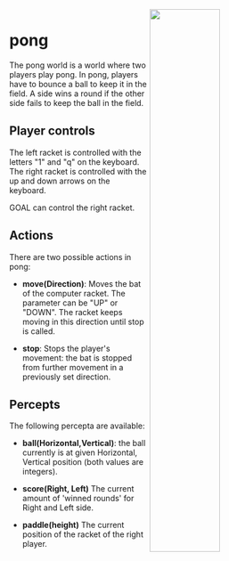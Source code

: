 <img align="right" src="pong.png" width="50%"/>

# pong
The pong world is a world where two players play pong. In pong, players have to bounce a ball to keep it in the field. A side wins a round if the other side fails to keep the ball in the field.

## Player controls
The left racket is controlled with the letters "1" and "q" on the keyboard. The right racket is controlled with the up and down arrows on the keyboard. 

GOAL can control the right racket.

## Actions
There are two possible actions in pong:

* **move(Direction)**: Moves the bat of the computer racket. The parameter can be "UP" or "DOWN". The racket keeps moving in this direction until stop is called.

* **stop**: Stops the player's movement: the bat is stopped from further movement in a previously set direction.

## Percepts
The following percepta are available:
* **ball(Horizontal,Vertical)**: the ball currently is at given Horizontal, Vertical position (both values are integers).

* **score(Right, Left)** The current amount of 'winned rounds' for Right and Left side. 

* **paddle(height)** The current position of the racket of the right player.

